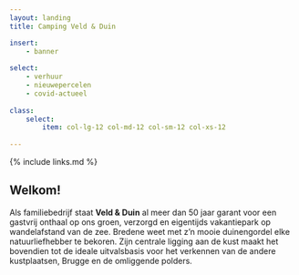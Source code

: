 ```yaml
---
layout: landing
title: Camping Veld & Duin

insert:
    - banner
    
select:
    - verhuur
    - nieuwepercelen
    - covid-actueel
    
class:
    select:
        item: col-lg-12 col-md-12 col-sm-12 col-xs-12
        
---
```

{% include links.md %}

## Welkom!

Als familiebedrijf staat **Veld & Duin** al meer dan 50 jaar garant voor een gastvrij onthaal op ons groen, verzorgd en eigentijds vakantiepark op wandelafstand van de zee.
Bredene weet met z’n mooie duinengordel elke natuurliefhebber te bekoren. Zijn centrale ligging aan de kust maakt het bovendien tot de ideale uitvalsbasis voor het verkennen van de andere kustplaatsen, Brugge en de omliggende polders.
